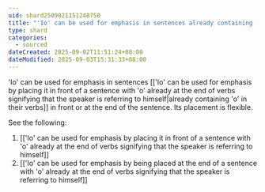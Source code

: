 ```yaml
---
uid: shard2509021151248750
title: "'Io' can be used for emphasis in sentences already containing 'o' in their verbs in front or at the end of the sentence. Its placement is flexible."
type: shard
categories:
  - sourced
dateCreated: 2025-09-02T11:51:24+08:00
dateModified: 2025-09-03T15:31:33+08:00
---
```

'Io' can be used for emphasis in sentences [['Io' can be used for emphasis by placing it in front of a sentence with 'o' already at the end of verbs signifying that the speaker is referring to himself|already containing 'o' in their verbs]] in front or at the end of the sentence. Its placement is flexible.

See the following:
1. [['Io' can be used for emphasis by placing it in front of a sentence with 'o' already at the end of verbs signifying that the speaker is referring to himself]]
2. [['Io' can be used for emphasis by being placed at the end of a sentence with 'o' already at the end of verbs signifying that the speaker is referring to himself]]